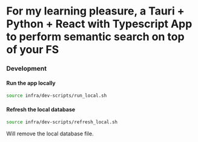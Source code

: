 # For my learning pleasure, a Tauri + Python + React with Typescript App to perform semantic search on top of your FS

### Development

#### Run the app locally
```bash
source infra/dev-scripts/run_local.sh
```

#### Refresh the local database
```bash
source infra/dev-scripts/refresh_local.sh
```
Will remove the local database file.

